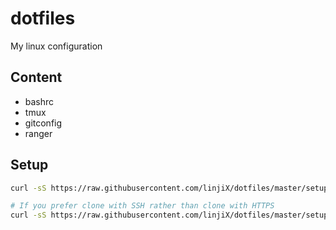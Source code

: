 # dotfiles

My linux configuration

## Content

-   bashrc
-   tmux
-   gitconfig
-   ranger

## Setup

```bash
curl -sS https://raw.githubusercontent.com/linjiX/dotfiles/master/setup.sh | bash

# If you prefer clone with SSH rather than clone with HTTPS
curl -sS https://raw.githubusercontent.com/linjiX/dotfiles/master/setup.sh | bash -s -- -g
```
